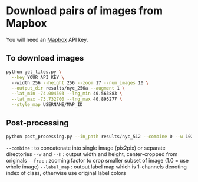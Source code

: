 # Download pairs of images from Mapbox

You will need an [Mapbox](https://mapbox.com) API key.

## To download images

```sh
python get_tiles.py \
  --key YOUR_API_KEY \ 
  --width 256 --height 256 --zoom 17 --num_images 10 \
  --output_dir results/nyc_256a --augment 1 \
  --lat_min -74.004503 --lng_min 40.563883 \
  --lat_max -73.732700 --lng_max 40.895277 \
  --style_map USERNAME/MAP_ID
```

## Post-processing

```sh
python post_processing.py --in_path results/nyc_512 --combine 0 --w 1024 --h 512 --frac 0.75 --label_map 1
```

`--combine` : to concatenate into single image (pix2pix) or separate directories
`--w` and `--h` : output width and height, center-cropped from originals
`--frac` : zooming factor to crop smaller subset of image (1.0 = use whole image)
`--label_map` : output label map which is 1-channels denoting index of class, otherwise use original label colors